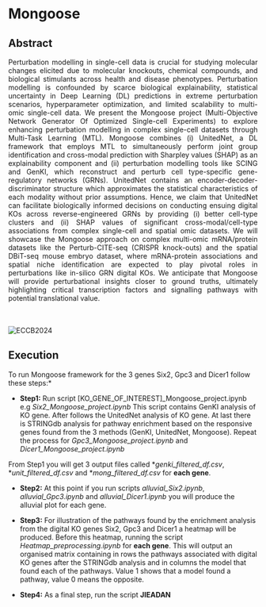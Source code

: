# Mongoose

## Abstract

<div align='justify'> Perturbation modelling in single-cell data is crucial for studying molecular changes elicited due to molecular knockouts, chemical compounds, and biological stimulants across health and disease phenotypes. Perturbation modelling is confounded by scarce biological explainability, statistical uncertainty in Deep Learning (DL) predictions in extreme perturbation scenarios, hyperparameter optimization, and limited scalability to multi-omic single-cell data. We present the Mongoose project (Multi-Objective Network Generator Of Optimized Single-cell Experiments) to explore enhancing perturbation modelling in complex single-cell datasets through Multi-Task Learning (MTL). Mongoose combines (i) UnitedNet, a DL framework that employs MTL to simultaneously perform joint group identification and cross-modal prediction with Sharpley values (SHAP) as an explainability component and (ii) perturbation modelling tools like SCING and GenKI, which reconstruct and perturb cell type-specific gene-regulatory networks (GRNs). UnitedNet contains an encoder-decoder-discriminator structure which approximates the statistical characteristics of each modality without prior assumptions. Hence, we claim that UnitedNet can facilitate biologically informed decisions on conducting ensuing digital KOs across reverse-engineered GRNs by providing (i) better cell-type clusters and (ii) SHAP values of significant cross-modal/cell-type associations from complex single-cell and spatial omic datasets. We will showcase the Mongoose approach on complex multi-omic mRNA/protein datasets like the Perturb-CITE-seq (CRISPR knock-outs) and the spatial DBiT-seq mouse embryo dataset, where mRNA-protein associations and spatial niche identification are expected to play pivotal roles in perturbations like in-silico GRN digital KOs. We anticipate that Mongoose will provide perturbational insights closer to ground truths, ultimately highlighting critical transcription factors and signalling pathways with potential translational value. </div>



<br><br>
![ECCB2024](https://raw.githubusercontent.com/BiodataAnalysisGroup/Mongoose/main/Images/ECCB2024.png)

## Execution

To run Mongoose framework for the 3 genes Six2, Gpc3 and Dicer1 follow these steps:*

* **Step1:**
Run script  [KO_GENE_OF_INTEREST]_Mongoose_project.ipynb e.g *Six2_Mongoose_project.ipynb*
This script contains GenKI analysis of KO gene. After follows the UnitedNet analysis of
KO gene. At last there is STRINGdb analysis for pathway enrichment based on the responsive
genes found from the 3 methods (GenKI, UnitedNet, Mongoose). Repeat the process for *Gpc3_Mongoose_project.ipynb*
and *Dicer1_Mongoose_project.ipynb*

From Step1 you will get 3 output files called **genki_filtered_df.csv*, **unit_filtered_df.csv* and **mong_filtered_df.csv*
for **each gene**. 

* **Step2:**
At this point if you run scripts *alluvial_Six2.ipynb*, *alluvial_Gpc3.ipynb* and *alluvial_Dicer1.ipynb*
you will produce the alluvial plot for each gene.

* **Step3:**
For illustration of the pathways found by the enrichment analysis from the digital KO genes Six2, Gpc3 and Dicer1 a heatmap
will be produced. Before this heatmap, running the script *Heatmap_preprocessing.ipynb* for **each gene**. This will
output an organised matrix containing in rows the pathways associated with digital KO genes after the STRINGdb analysis and
in columns the model that found each of the pathways. Value 1 shows that a model found a pathway, value 0 means the opposite.

* **Step4:**
As a final step, run the script **JIEADAN**